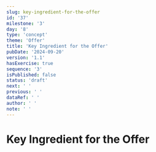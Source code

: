 ```yaml
---
slug: key-ingredient-for-the-offer
id: '37'
milestone: '3'
day: '8'
type: 'concept'
theme: 'Offer'
title: 'Key Ingredient for the Offer'
pubDate: '2024-09-20'
version: '1.1'
hasExercise: true
sequence: '3'
isPublished: false
status: 'draft'
next: ' '
previous: ' '
dataRef: ' '
author: ' '
note: ' '
---
```

# Key Ingredient for the Offer